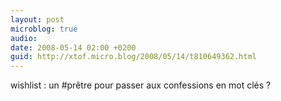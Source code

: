 ```yaml
---
layout: post
microblog: true
audio: 
date: 2008-05-14 02:00 +0200
guid: http://xtof.micro.blog/2008/05/14/t810649362.html
---
```

wishlist : un #prêtre pour passer aux confessions en mot clés ?
